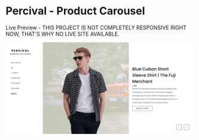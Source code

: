# Percival - Product Carousel

Live Preview - THIS PROJECT IS NOT COMPLETELY RESPONSIVE RIGHT NOW, THAT'S WHY NO LIVE SITE AVAILABLE.

<!-- ![Animation](https://raw.githubusercontent.com/saadh393/vanilla-projects/Vanilla-Slider/images/anim.gif) -->

![Percival - Product Carousel](https://raw.githubusercontent.com/saadh393/vanilla-projects/percival/screenshort.jpg "Percival - Product Carousel")
